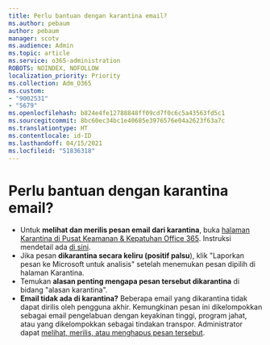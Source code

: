 ```yaml
---
title: Perlu bantuan dengan karantina email?
ms.author: pebaum
author: pebaum
manager: scotv
ms.audience: Admin
ms.topic: article
ms.service: o365-administration
ROBOTS: NOINDEX, NOFOLLOW
localization_priority: Priority
ms.collection: Adm_O365
ms.custom:
- "9002531"
- "5679"
ms.openlocfilehash: b824e4fe12788848ff09cd7f0c6c5a43563fd5c1
ms.sourcegitcommit: 8bc60ec34bc1e40685e3976576e04a2623f63a7c
ms.translationtype: HT
ms.contentlocale: id-ID
ms.lasthandoff: 04/15/2021
ms.locfileid: "51836318"
---
```

# <a name="need-help-with-email-quarantine"></a>Perlu bantuan dengan karantina email?

- Untuk **melihat dan merilis pesan email dari karantina**, buka [halaman Karantina di Pusat Keamanan & Kepatuhan Office 365](https://protection.office.com/quarantine). Instruksi mendetail ada [di sini](https://docs.microsoft.com/microsoft-365/security/office-365-security/find-and-release-quarantined-messages-as-a-user?view=o365-worldwide#view-your-quarantined-messages).
- Jika pesan **dikarantina secara keliru (positif palsu**), klik "Laporkan pesan ke Microsoft untuk analisis" setelah menemukan pesan dipilih di halaman Karantina. 
- Temukan **alasan penting mengapa pesan tersebut dikarantina** di bidang "alasan karantina".
- **Email tidak ada di karantina?** Beberapa email yang dikarantina tidak dapat dirilis oleh pengguna akhir. Kemungkinan pesan ini dikelompokkan sebagai email pengelabuan dengan keyakinan tinggi, program jahat, atau yang dikelompokkan sebagai tindakan transpor. Administrator dapat [melihat, merilis, atau menghapus pesan tersebut](https://docs.microsoft.com/microsoft-365/security/office-365-security/manage-quarantined-messages-and-files?view=o365-worldwide). 
